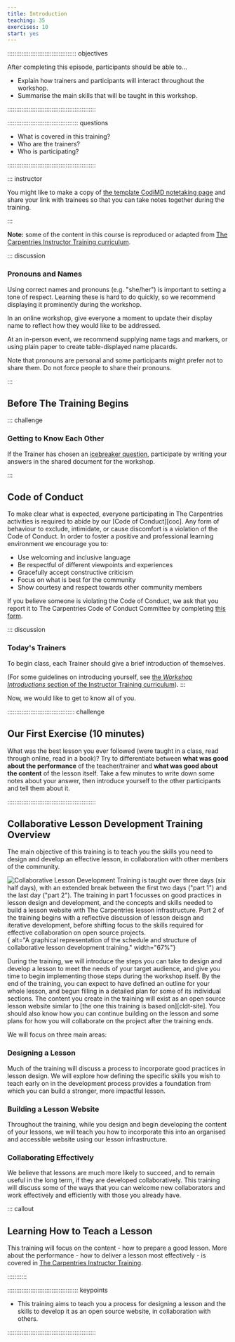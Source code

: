 ```yaml
---
title: Introduction
teaching: 35
exercises: 10
start: yes
---
```


::::::::::::::::::::::::::::::::::::::: objectives

After completing this episode, participants should be able to...

- Explain how trainers and participants will interact throughout the workshop.
- Summarise the main skills that will be taught in this workshop.

::::::::::::::::::::::::::::::::::::::::::::::::::

:::::::::::::::::::::::::::::::::::::::: questions

- What is covered in this training?
- Who are the trainers?
- Who is participating?

::::::::::::::::::::::::::::::::::::::::::::::::::

::: instructor

You might like to make a copy of [the template CodiMD notetaking page](https://codimd.carpentries.org/cldt-notes-template)
and share your link with trainees so that you can take notes together during the training.

:::

**Note:** some of the content in this course is reproduced or adapted from
[The Carpentries Instructor Training curriculum](https://carpentries.github.io/instructor-training/01-welcome.html).

::: discussion

### Pronouns and Names

Using correct names and pronouns (e.g. "she/her") is important to setting a tone of respect.
Learning these is hard to do quickly, so we recommend displaying it prominently during the workshop.

In an online workshop, give everyone a moment to update their display name to reflect how they would like to be addressed.

At an in-person event, we recommend supplying name tags and markers,
or using plain paper to create table-displayed name placards.

Note that pronouns are personal and some participants might prefer not to share them.
Do not force people to share their pronouns.

:::


## Before The Training Begins

::: challenge

### Getting to Know Each Other

If the Trainer has chosen an
[icebreaker question](https://carpentries.github.io/instructor-training/icebreakers/index.html),
participate by writing your answers in the shared document for the workshop.

:::

## Code of Conduct

To make clear what is expected,
everyone participating in The Carpentries activities is required to abide by our
[Code of Conduct][coc].
Any form of behaviour to exclude, intimidate,
or cause discomfort is a violation of the Code of Conduct.
In order to foster a positive and professional learning environment we encourage you to:

* Use welcoming and inclusive language
* Be respectful of different viewpoints and experiences
* Gracefully accept constructive criticism
* Focus on what is best for the community
* Show courtesy and respect towards other community members

If you believe someone is violating the Code of Conduct,
we ask that you report it to The Carpentries Code of Conduct Committee
by completing [this form](https://goo.gl/forms/KoUfO53Za3apOuOK2).

::: discussion

### Today's Trainers

To begin class, each Trainer should give a brief introduction of themselves.

(For some guidelines on introducing yourself, see
[the _Workshop Introductions_ section of the Instructor Training curriculum](https://carpentries.github.io/instructor-training/23-introductions.html)).
:::

Now, we would like to get to know all of you.

::::::::::::::::::::::::::::::::::::::  challenge

## Our First Exercise (10 minutes)

What was the best lesson you ever followed
(were taught in a class, read through online, read in a book)?
Try to differentiate between **what was good about the performance** of the teacher/trainer
and **what was good about the content** of the lesson itself.
Take a few minutes to write down some notes about your answer,
then introduce yourself to the other participants and tell them about it.


::::::::::::::::::::::::::::::::::::::::::::::::::

## Collaborative Lesson Development Training Overview

The main objective of this training is to teach you the skills you need to
design and develop an effective lesson, in collaboration with other members of the community.

![Collaborative Lesson Development Training is taught over three days (six half days),
with an extended break between the first two days ("part 1") and the last day ("part 2").
The training in part 1 focusses on good practices in lesson design and development,
and the concepts and skills needed to build a lesson website with The Carpentries lesson infrastructure.
Part 2 of the training begins with a reflective discussion of lesson deisgn and iterative development,
before shifting focus to the skills required for effective collaboration on open source projects.
](fig/cldt-structure.svg){
alt="A graphical representation of the schedule and structure of collaborative lesson development training."
width="67%"}

During the training,
we will introduce the steps you can take to design and develop a lesson
to meet the needs of your target audience,
and give you time to begin implementing those steps during the workshop itself.
By the end of the training,
you can expect to have defined an outline for your whole lesson,
and begun filling in a detailed plan for some of its individual sections.
The content you create in the training will exist as an open source lesson website
similar to [the one this training is based on][cldt-site].
You should also know how you can continue building on the lesson
and some plans for how you will collaborate on the project
after the training ends.

We will focus on three main areas:

### Designing a Lesson

Much of the training will discuss a process to incorporate good practices in lesson design.
We will explore how defining the specific skills you wish to teach
early on in the development process
provides a foundation from which you can build a stronger, more impactful lesson.

### Building a Lesson Website

Throughout the training, while you design and begin developing the content of your lessons,
we will teach you how to incorporate this into an organised and accessible website
using our lesson infrastructure.

### Collaborating Effectively

We believe that lessons are much more likely to succeed, and to remain useful in the long term,
if they are developed collaboratively.
This training will discuss some of the ways that you can welcome new collaborators
and work effectively and efficiently with those you already have.

::: callout

## Learning How to Teach a Lesson

This training will focus on the content - how to prepare a good lesson.
More about the performance - how to deliver a lesson most effectively -
is covered in
[The Carpentries Instructor Training](https://carpentries.github.io/instructor-training/).

:::::::::::

:::::::::::::::::::::::::::::::::::::::: keypoints

- This training aims to teach you a process for designing a lesson and the skills to develop it as an open source
website, in collaboration with others.

::::::::::::::::::::::::::::::::::::::::::::::::::
